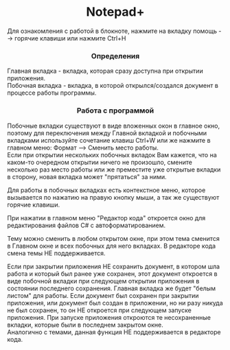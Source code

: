 <h1 align="center"> Notepad+ </h1>
Для ознакомления с работой в блокноте, нажмите на вкладку помощь --> горячие клавиши или нажмите Ctrl+H

<h3 align="center"> Определения </h3>

Главная вкладка - вкладка, которая сразу доступна при открытии приложения.  
Побочная вкладка - вкладка, в которой открылся/создался документ в процессе работы программы. 

<h3 align="center"> Работа с программой </h3>

Побочные вкладки существуют в виде вложенных окон в главное окно, поэтому для переключения между Главной вкладкой и побочными вкладками используйте сочетание клавиш Ctrl+W или же нажмите в главном меню: Формат --> Сменить место работы.  
Если при открытии нескольких побочных вкладок Вам кажется, что на каком-то очередном открытии ничего не произошло, смените несколько раз место работы или же преместите уже открытые вкладки в сторону, новая вкладка может "прятаться" за ними.

Для работы в побочных вкладках есть контекстное меню, которое вызывается по нажатию на правую кнопку мыши, а так же существуют горячие клавиши.

При нажатии в главном меню "Редактор кода" откроется окно для редактирования файлов C# с автоформатированием.  

Тему можно сменить в любом открытом окне, при этом тема сменится в Главном окне и всех побочных для него вкладках. 
В редакторе кода смена темы НЕ поддерживается.

Если при закрытии приложения НЕ сохранить документ, в котором шла работа и который был ранее уже сохранен, 
этот документ откроется в виде побочной вкладки при следующем открытии приложения в состоянии последнего сохранения.
Главная вкладка же будет "белым листом" для работы.
Если документ был сохранен при закрытии приложения, или документ был создан в приложении, но ни разу никуда не был сохранен, то он НЕ откроется при следующем запуске приложения.
При запуске приложения откроются те несохраненные вкладки, которые были в последнем закрытом окне.  
Аналогично с темами, данная функция НЕ поддерживается в редакторе кода.
